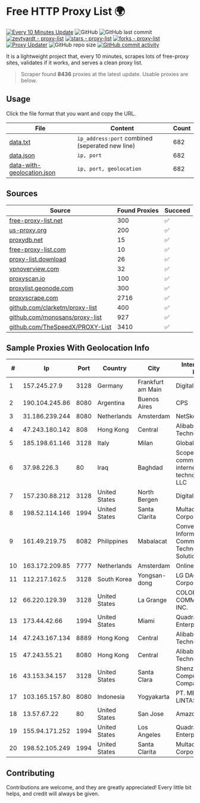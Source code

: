 
# Free HTTP Proxy List 🌍

[![Every 10 Minutes Update](https://github.com/mertguvencli/http-proxy-list/actions/workflows/main.yml/badge.svg?branch=main)](https://github.com/mertguvencli/http-proxy-list/actions/workflows/main.yml)
![GitHub](https://img.shields.io/github/license/mertguvencli/http-proxy-list)
![GitHub last commit](https://img.shields.io/github/last-commit/mertguvencli/http-proxy-list)
[![zevtyardt - proxy-list](https://img.shields.io/static/v1?label=zevtyardt&message=proxy-list&color=blue&logo=github)](https://github.com/zevtyardt/proxy-list "Go to GitHub repo")
[![stars - proxy-list](https://img.shields.io/github/stars/zevtyardt/proxy-list?style=social)](https://github.com/zevtyardt/proxy-list)
[![forks - proxy-list](https://img.shields.io/github/forks/zevtyardt/proxy-list?style=social)](https://github.com/zevtyardt/proxy-list)
[![Proxy Updater](https://github.com/zevtyardt/proxy-list/workflows/Proxy%20Updater/badge.svg)](https://github.com/zevtyardt/proxy-list/actions?query=workflow:"Proxy+Updater")
![GitHub repo size](https://img.shields.io/github/repo-size/zevtyardt/proxy-list)
[![GitHub commit activity](https://img.shields.io/github/commit-activity/m/zevtyardt/proxy-list?logo=commits)](https://github.com/zevtyardt/proxy-list/commits/main)

It is a lightweight project that, every 10 minutes, scrapes lots of free-proxy sites, validates if it works, and serves a clean proxy list.

> Scraper found **8436** proxies at the latest update. Usable proxies are below.

## Usage

Click the file format that you want and copy the URL.

|File|Content|Count|
|----|-------|-----|
|[data.txt](https://raw.githubusercontent.com/mertguvencli/http-proxy-list/main/proxy-list/data.txt)|`ip_address:port` combined (seperated new line)|682|
|[data.json](https://raw.githubusercontent.com/mertguvencli/http-proxy-list/main/proxy-list/data.json)|`ip, port`|682|
|[data-with-geolocation.json](https://raw.githubusercontent.com/mertguvencli/http-proxy-list/main/proxy-list/data-with-geolocation.json)|`ip, port, geolocation`|682|

## Sources

|Source|Found Proxies|Succeed|
|------|-------------|-------|
|[free-proxy-list.net](https://free-proxy-list.net)|300|✅|
|[us-proxy.org](https://www.us-proxy.org)|200|✅|
|[proxydb.net](http://proxydb.net)|15|✅|
|[free-proxy-list.com](https://free-proxy-list.com/?page=&port=&type%5B%5D=http&type%5B%5D=https&up_time=0&search=Search)|10|✅|
|[proxy-list.download](https://www.proxy-list.download/HTTP)|26|✅|
|[vpnoverview.com](https://vpnoverview.com/privacy/anonymous-browsing/free-proxy-servers)|32|✅|
|[proxyscan.io](https://www.proxyscan.io)|100|✅|
|[proxylist.geonode.com](https://proxylist.geonode.com/api/proxy-list?limit=300&page=1&sort_by=lastChecked&sort_type=desc&protocols=http,https)|300|✅|
|[proxyscrape.com](https://api.proxyscrape.com/v2/?request=displayproxies&protocol=http&timeout=10000&country=all&ssl=all&anonymity=all)|2716|✅|
|[github.com/clarketm/proxy-list](https://raw.githubusercontent.com/clarketm/proxy-list/master/proxy-list-raw.txt)|400|✅|
|[github.com/monosans/proxy-list](https://raw.githubusercontent.com/monosans/proxy-list/main/proxies/http.txt)|927|✅|
|[github.com/TheSpeedX/PROXY-List](https://raw.githubusercontent.com/TheSpeedX/PROXY-List/master/http.txt)|3410|✅|


## Sample Proxies With Geolocation Info

|#|Ip|Port|Country|City|Internet Service Provider|
|-|--|----|-------|----|-------------------------|
|1|157.245.27.9|3128|Germany|Frankfurt am Main|DigitalOcean, LLC|
|2|190.104.245.86|8080|Argentina|Buenos Aires|CPS|
|3|31.186.239.244|8080|Netherlands|Amsterdam|NetSkope Inc|
|4|47.243.180.142|808|Hong Kong|Central|Alibaba (US) Technology Co., Ltd.|
|5|185.198.61.146|3128|Italy|Milan|Global Router LLC|
|6|37.98.226.3|80|Iraq|Baghdad|ScopeSky for communications, internet and technology services LLC|
|7|157.230.88.212|3128|United States|North Bergen|DigitalOcean, LLC|
|8|198.52.114.146|1994|United States|Santa Clarita|Multacom Corporation|
|9|161.49.219.75|8082|Philippines|Mabalacat|Converge Information and Communications Technology Solutions|
|10|163.172.209.85|7777|Netherlands|Amsterdam|Online SAS NL|
|11|112.217.162.5|3128|South Korea|Yongsan-dong|LG DACOM Corporation|
|12|66.220.129.39|3128|United States|La Grange|COLORADO VALLEY COMMUNICATIONS, INC.|
|13|173.44.42.66|1994|United States|Miami|QuadraNet Enterprises LLC|
|14|47.243.167.134|8889|Hong Kong|Central|Alibaba (US) Technology Co., Ltd.|
|15|47.243.55.21|8080|Hong Kong|Central|Alibaba (US) Technology Co., Ltd.|
|16|43.153.34.157|3128|United States|Santa Clara|Shenzhen Tencent Computer Systems Company Limited|
|17|103.165.157.80|8080|Indonesia|Yogyakarta|PT. MEGA ARTHA LINTAS DATA|
|18|13.57.67.22|80|United States|San Jose|Amazon.com, Inc.|
|19|155.94.171.252|1994|United States|Los Angeles|QuadraNet Enterprises LLC|
|20|198.52.105.249|1994|United States|Santa Clarita|Multacom Corporation|



## Contributing

Contributions are welcome, and they are greatly appreciated! Every
little bit helps, and credit will always be given.

